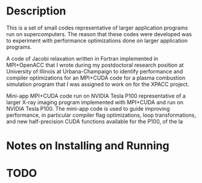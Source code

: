 # Description

This is a set of small codes representative of larger application programs run on supercomputers. The reason that these codes were developed was to experiment with performance optimizations done on larger application programs. 

A code of Jacobi relaxation written in Fortran implemented in MPI+OpenACC that I wrote during my postdoctoral research position at University of Illinois at Urbana-Champaign to identify performance and compiler optimizations for an MPI+CUDA code for a plasma combustion simulation program that I was assigned to work on for the XPACC project. 


Mini-app MPI+CUDA code run on NVIDIA Tesla P100 representative of a larger X-ray imaging program implemented with MPI+CUDA and run on NVIDIA Tesla P100. The mini-app code is used to guide improving performance, in particular compiler flag optimizations, loop transformations, and new half-precision CUDA functions available for the P100, of the la

# Notes on Installing and Running


# TODO
